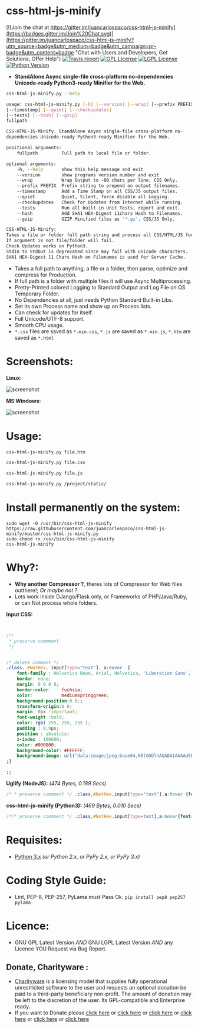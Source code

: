 # css-html-js-minify

[![Join the chat at https://gitter.im/juancarlospaco/css-html-js-minify](https://badges.gitter.im/Join%20Chat.svg)](https://gitter.im/juancarlospaco/css-html-js-minify?utm_source=badge&utm_medium=badge&utm_campaign=pr-badge&utm_content=badge "Chat with Users and Developers, Get Solutions, Offer Help")
[![Travis report](https://travis-ci.org/juancarlospaco/css-html-js-minify.svg?branch=master "Travis-C.I. Testing report")](https://travis-ci.org/juancarlospaco/css-html-js-minify) [![GPL License](http://img.shields.io/badge/license-GPL-blue.svg?style=plastic)](http://opensource.org/licenses/GPL-3.0) [![LGPL License](http://img.shields.io/badge/license-LGPL-blue.svg?style=plastic)](http://opensource.org/licenses/LGPL-3.0) [![Python Version](https://img.shields.io/badge/Python-3-brightgreen.svg?style=plastic)](http://python.org)


- **StandAlone Async single-file cross-platform no-dependencies Unicode-ready Python3-ready Minifier for the Web.**


```bash
css-html-js-minify.py --help

usage: css-html-js-minify.py [-h] [--version] [--wrap] [--prefix PREFIX]
[--timestamp] [--quiet] [--checkupdates]
[--tests] [--hash] [--gzip]
fullpath

CSS-HTML-JS-Minify. StandAlone Async single-file cross-platform no-
dependencies Unicode-ready Python3-ready Minifier for the Web.

positional arguments:
    fullpath         Full path to local file or folder.

optional arguments:
    -h, --help       show this help message and exit
    --version        show programs version number and exit
    --wrap           Wrap Output to ~80 chars per line, CSS Only.
    --prefix PREFIX  Prefix string to prepend on output filenames.
    --timestamp      Add a Time Stamp on all CSS/JS output files.
    --quiet          Quiet, Silent, force disable all Logging.
    --checkupdates   Check for Updates from Internet while running.
    --tests          Run all built-in Unit Tests, report and exit.
    --hash           Add SHA1 HEX-Digest 11chars Hash to Filenames.
    --gzip           GZIP Minified files as '*.gz'. CSS/JS Only.

CSS-HTML-JS-Minify:
Takes a file or folder full path string and process all CSS/HTML/JS found.
If argument is not file/folder will fail.
Check Updates works on Python3.
StdIn to StdOut is deprecated since may fail with unicode characters.
SHA1 HEX-Digest 11 Chars Hash on Filenames is used for Server Cache.

```

- Takes a full path to anything, a file or a folder, then parse, optimize and compress for Production.
- If full path is a folder with multiple files it will use Async Multiprocessing.
- Pretty-Printed colored Logging to Standard Output and Log File on OS Temporary Folder.
- No Dependencies at all, just needs Python Standard Built-in Libs.
- Set its own Process name and show up on Process lists.
- Can check for updates for itself.
- Full Unicode/UTF-8 support.
- Smooth CPU usage.
- `*.css` files are saved as `*.min.css`, `*.js` are saved as `*.min.js`, `*.htm` are saved as `*.html`


# Screenshots:

**Linux:**

![screenshot](https://raw.githubusercontent.com/juancarlospaco/css-html-js-minify/master/linux-css-html-js-compressor.jpg "Linux 32bit/64bit Python2/Python3")

**MS Windows:**

![screenshot](https://raw.githubusercontent.com/juancarlospaco/css-html-js-minify/master/windows-css-html-js-compressor.jpg "MS Windows 32bit/64bit Python2/Python3")


# Usage:

```bash
css-html-js-minify.py file.htm

css-html-js-minify.py file.css

css-html-js-minify.py file.js

css-html-js-minify.py /project/static/
```


# Install permanently on the system:

```
sudo wget -O /usr/bin/css-html-js-minify https://raw.githubusercontent.com/juancarlospaco/css-html-js-minify/master/css-html-js-minify.py
sudo chmod +x /usr/bin/css-html-js-minify
css-html-js-minify
```


# Why?:

- **Why another Compressor ?**, theres lots of Compressor for Web files outthere!; *Or maybe not ?*.
- Lots work inside DJango/Flask only, or Frameworks of PHP/Java/Ruby, or can Not process whole folders.


**Input CSS:**
```css


/*!
 * preserve commment
 */


/* delete comment */
.class, #NotHex, input[type="text"], a:hover  {
    font-family : Helvetica Neue, Arial, Helvetica, 'Liberation Sans', sans-serif;
    border: none;
    margin: 0 0 0 0;
    border-color:    fuchsia;
    color:           mediumspringgreen;
    background-position:0 0;;
    transform-origin:0 0;
    margin: 0px !important;
    font-weight :bold;
    color: rgb( 255, 255, 255 );
    padding : 0.9px;
    position : absolute;
    z-index : 100000;
    color: #000000;
    background-color: #FFFFFF;
    background-image: url("data:image/jpeg;base64,R0lGODlhAQABAIAAAAUEBAAAACwAAAAAAQABAAACAkQBADs=");
;}

;;

```

**Uglify (NodeJS):** *(474 Bytes, 0.189 Secs)*

```css
/* * preserve commment */ .class,#NotHex,input[type="text"],a:hover {font-family:Helvetica Neue,Arial,Helvetica,'Liberation Sans',sans-serif;border:0;margin:0;border-color:fuchsia;color:mediumspringgreen;background-position:0 0;transform-origin:0 0;margin:0 !important;font-weight:bold;color:#fff;padding:.9px;position:absolute;z-index:100000;color:#000;background-color:#fff;background-image:url("data:image/jpeg;base64,R0lGODlhAQABAIAAAAUEBAAAACwAAAAAAQABAAACAkQBADs=")};
```

**css-html-js-minify (Python3):** *(469 Bytes, 0.010 Secs)*

```css
/*!* preserve commment */ .class,#NotHex,input[type=text],a:hover{font-family:Helvetica Neue,Arial,Helvetica,'Liberation Sans',sans-serif;border:0;margin:0;border-color:#f0f;color:#00fa9a;background-position:0 0;transform-origin:0 0;margin:0 !important;font-weight:700;color:#fff;padding:.9px;position:absolute;z-index:100000;color:#000;background-color:#FFF;background-image:url(data:image/jpg;base64,R0lGODlhAQABAIAAAAUEBAAAACwAAAAAAQABAAACAkQBADs=)}
```


# Requisites:

- [Python 3.x](https://www.python.org "Python Homepage") *(or Python 2.x, or PyPy 2.x, or PyPy 3.x)*


# Coding Style Guide:

- Lint, PEP-8, PEP-257, PyLama must Pass Ok. `pip install pep8 pep257 pylama`


# Licence:

- GNU GPL Latest Version *AND* GNU LGPL Latest Version *AND* any Licence YOU Request via Bug Report.


Donate, Charityware :
---------------------

- [Charityware](https://en.wikipedia.org/wiki/Donationware) is a licensing model that supplies fully operational unrestricted software to the user and requests an optional donation be paid to a third-party beneficiary non-profit. The amount of donation may be left to the discretion of the user. Its GPL-compatible and Enterprise ready.
- If you want to Donate please [click here](http://www.icrc.org/eng/donations/index.jsp) or [click here](http://www.atheistalliance.org/support-aai/donate) or [click here](http://www.msf.org/donate) or [click here](http://richarddawkins.net/) or [click here](http://www.supportunicef.org/) or [click here](http://www.amnesty.org/en/donate)
